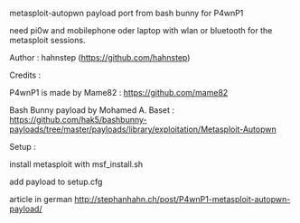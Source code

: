 metasploit-autopwn payload port from bash bunny for P4wnP1

need pi0w and mobilephone oder laptop with wlan or bluetooth
for the metasploit sessions.

Author : hahnstep (https://github.com/hahnstep)

Credits : 

P4wnP1 is made by Mame82 : https://github.com/mame82

Bash Bunny payload by Mohamed A. Baset : https://github.com/hak5/bashbunny-payloads/tree/master/payloads/library/exploitation/Metasploit-Autopwn

Setup : 

install metasploit with msf_install.sh

add payload to setup.cfg

article in german http://stephanhahn.ch/post/P4wnP1-metasploit-autopwn-payload/

